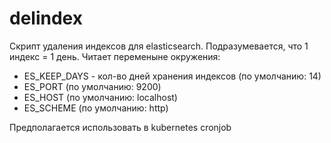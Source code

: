 # delindex
Скрипт удаления индексов для elasticsearch.
Подразумевается, что 1 индекс = 1 день.
Читает переменыне окружения:
- ES_KEEP_DAYS  - кол-во дней хранения индексов (по умолчанию: 14)
- ES_PORT (по умолчанию: 9200)
- ES_HOST (по умолчанию: localhost)
- ES_SCHEME (по умолчанию: http)

Предполaгается использовать в kubernetes cronjob
